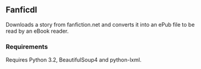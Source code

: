 ## Fanficdl

Downloads a story from fanfiction.net and converts it into an ePub file to be read by an eBook reader.

### Requirements

Requires Python 3.2, BeautifulSoup4 and python-lxml.

